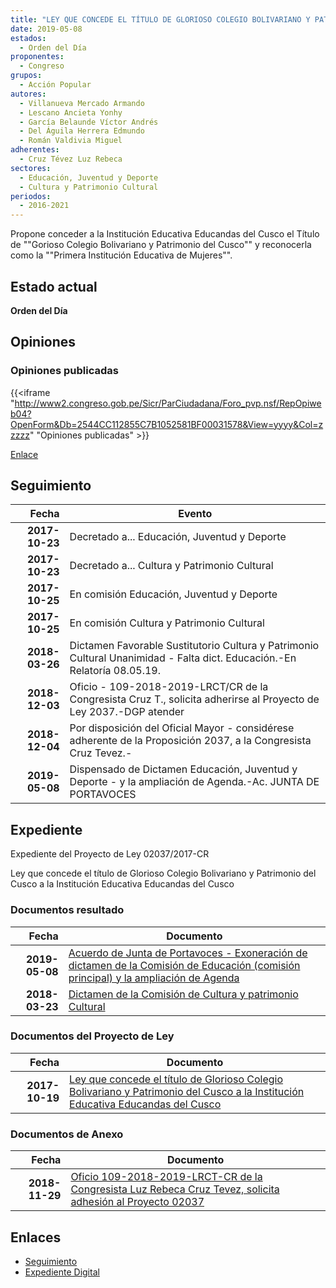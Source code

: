 ```yaml
---
title: "LEY QUE CONCEDE EL TÍTULO DE GLORIOSO COLEGIO BOLIVARIANO Y PATRIMONIO DEL CUSCO A LA INSTITUCIÓN EDUCATIVA EDUCANDAS DEL CUSCO"
date: 2019-05-08
estados: 
  - Orden del Día
proponentes: 
  - Congreso
grupos: 
  - Acción Popular
autores: 
  - Villanueva Mercado Armando
  - Lescano Ancieta Yonhy
  - García Belaunde Víctor Andrés
  - Del Águila Herrera Edmundo
  - Román Valdivia Miguel
adherentes: 
  - Cruz Tévez Luz Rebeca
sectores: 
  - Educación, Juventud y Deporte
  - Cultura y Patrimonio Cultural
periodos: 
  - 2016-2021
---
```


Propone conceder a la Institución Educativa Educandas del Cusco el Título de ""Gorioso Colegio Bolivariano y Patrimonio del Cusco"" y reconocerla como la ""Primera Institución Educativa de Mujeres"".


## Estado actual

**Orden del Día**

## Opiniones

### Opiniones publicadas

{{<iframe "http://www2.congreso.gob.pe/Sicr/ParCiudadana/Foro_pvp.nsf/RepOpiweb04?OpenForm&Db=2544CC112855C7B1052581BF00031578&View=yyyy&Col=zzzzz" "Opiniones publicadas" >}}

[Enlace](http://www2.congreso.gob.pe/Sicr/ParCiudadana/Foro_pvp.nsf/RepOpiweb04?OpenForm&Db=2544CC112855C7B1052581BF00031578&View=yyyy&Col=zzzzz)

## Seguimiento

| Fecha | Evento |
|------:|--------|
| **2017-10-23** | Decretado a... Educación, Juventud y Deporte|
| **2017-10-23** | Decretado a... Cultura y Patrimonio Cultural|
| **2017-10-25** | En comisión Educación, Juventud y Deporte|
| **2017-10-25** | En comisión Cultura y Patrimonio Cultural|
| **2018-03-26** | Dictamen Favorable Sustitutorio Cultura y Patrimonio Cultural Unanimidad - Falta dict. Educación.-En Relatoría 08.05.19.|
| **2018-12-03** | Oficio - 109-2018-2019-LRCT/CR de la Congresista Cruz T., solicita adherirse al Proyecto de Ley 2037.-DGP atender|
| **2018-12-04** | Por disposición del Oficial Mayor - considérese adherente de la Proposición 2037, a la Congresista Cruz Tevez.-|
| **2019-05-08** | Dispensado de Dictamen Educación, Juventud y Deporte - y la ampliación de Agenda.-Ac. JUNTA DE PORTAVOCES|


## Expediente

Expediente del Proyecto de Ley 02037/2017-CR

Ley que concede el título de Glorioso Colegio Bolivariano y Patrimonio del Cusco a la Institución Educativa Educandas del Cusco


### Documentos resultado

| Fecha | Documento |
|------:|--------|
| **2019-05-08** | [Acuerdo de Junta de Portavoces - Exoneración de dictamen de la Comisión de Educación (comisión principal) y la ampliación de Agenda](http://www.leyes.congreso.gob.pe/Documentos/2016_2021/Acuerdos/Junta_Portavoces/AJP0203720190508.pdf) |
| **2018-03-23** | [Dictamen de la Comisión de Cultura y patrimonio Cultural](http://www.leyes.congreso.gob.pe/Documentos/2016_2021/Dictamenes/Proyectos_de_Ley/02037DC05MAY20180323.pdf) |

### Documentos del Proyecto de Ley

| Fecha | Documento |
|------:|--------|
| **2017-10-19** | [Ley que concede el título de Glorioso Colegio Bolivariano y Patrimonio del Cusco a la Institución Educativa Educandas del Cusco](http://www.leyes.congreso.gob.pe/Documentos/2016_2021/Proyectos_de_Ley_y_de_Resoluciones_Legislativas/PL0203720171019.PDF) |

### Documentos de Anexo

| Fecha | Documento |
|------:|--------|
| **2018-11-29** | [Oficio 109-2018-2019-LRCT-CR de la Congresista Luz Rebeca Cruz Tevez, solicita adhesión al Proyecto 02037](http://www.leyes.congreso.gob.pe/Documentos/2016_2021/Oficios/Congresistas/OFICIO-109-2018-2019-LRCT-CR.pdf) |

## Enlaces 

- [Seguimiento](http://www2.congreso.gob.pe/Sicr/TraDocEstProc/CLProLey2016.nsf/f7fff46988ca05b1052578e100829cc7/0c0dbe088a7955d9052581bf000699f0?OpenDocument)
- [Expediente Digital](http://www2.congreso.gob.pe/Sicr/TraDocEstProc/CLProLey2016.nsf/f7fff46988ca05b1052578e100829cc7/0c0dbe088a7955d9052581bf000699f0?OpenDocument&Click=05257FB7005EB655.eb71d0cf91d8294e05256cdf006b5706/$Body/0.1C6C)
